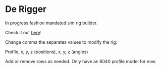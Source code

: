 # De Rigger

In progress fashion mandated sim rig builder.

Check it out [here](https://derigger.glitch.me/)!

Change comma the separates values to modify the rig:

Profile, x, y, z (positions), x, y, z (angles)

Add or remove rows as needed.
Only have an 8040 profile model for now.